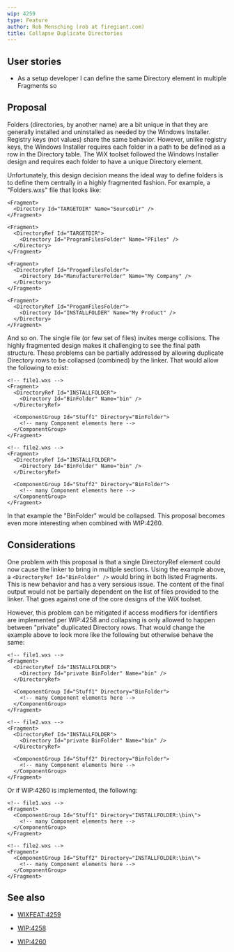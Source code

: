 ```yaml
---
wip: 4259
type: Feature
author: Rob Mensching (rob at firegiant.com)
title: Collapse Duplicate Directories
---
```


## User stories

* As a setup developer I can define the same Directory element in multiple Fragments so


## Proposal

Folders (directories, by another name) are a bit unique in that they are generally installed and uninstalled as needed by the Windows Installer.
Registry keys (not values) share the same behavior. However, unlike registry keys, the Windows Installer requires each folder in a path to be defined
as a row in the Directory table. The WiX toolset followed the Windows Installer design and requires each folder to have a unique Directory element.

Unfortunately, this design decision means the ideal way to define folders is to define them centrally in a highly fragmented fashion. For example, a "Folders.wxs" file that looks like:

    <Fragment>
      <Directory Id="TARGETDIR" Name="SourceDir" />
    </Fragment>

    <Fragment>
      <DirectoryRef Id="TARGETDIR">
        <Directory Id="ProgramFilesFolder" Name="PFiles" />
      </Directory>
    </Fragment>

    <Fragment>
      <DirectoryRef Id="ProgamFilesFolder">
        <Directory Id="ManufacturerFolder" Name="My Company" />
      </Directory>
    </Fragment>

    <Fragment>
      <DirectoryRef Id="ProgamFilesFolder">
        <Directory Id="INSTALLFOLDER" Name="My Product" />
      </Directory>
    </Fragment>

And so on. The single file (or few set of files) invites merge collisions. The highly fragmented design makes it challenging to see the final path structure. These problems can be partially addressed by allowing duplicate Directory rows to be collapsed (combined) by the linker. That would allow
the following to exist:

    <!-- file1.wxs -->
    <Fragment>
      <DirectoryRef Id="INSTALLFOLDER">
        <Directory Id="BinFolder" Name="bin" />
      </DirectoryRef>

      <ComponentGroup Id="Stuff1" Directory="BinFolder">
        <!-- many Component elements here -->
      </ComponentGroup>
    </Fragment>

    <!-- file2.wxs -->
    <Fragment>
      <DirectoryRef Id="INSTALLFOLDER">
        <Directory Id="BinFolder" Name="bin" />
      </DirectoryRef>

      <ComponentGroup Id="Stuff2" Directory="BinFolder">
        <!-- many Component elements here -->
      </ComponentGroup>
    </Fragment>

In that example the "BinFolder" would be collapsed. This proposal becomes even more interesting when combined with WIP:4260.


## Considerations

One problem with this proposal is that a single DirectoryRef element could now cause the linker to bring in multiple sections. Using the example above, a `<DirectoryRef Id="BinFolder" />` would bring in both listed Fragments. This is new behavior and has a very sersious issue. The content of the final output would not be partially dependent on the list of files provided to the linker. That goes against one of the core designs of the WiX toolset.

However, this problem can be mitigated if access modifiers for identifiers are implemented per WIP:4258 and collapsing is only allowed to happen between "private" duplicated Directory rows. That would change the example above to look more like the following but otherwise behave the same:

    <!-- file1.wxs -->
    <Fragment>
      <DirectoryRef Id="INSTALLFOLDER">
        <Directory Id="private BinFolder" Name="bin" />
      </DirectoryRef>

      <ComponentGroup Id="Stuff1" Directory="BinFolder">
        <!-- many Component elements here -->
      </ComponentGroup>
    </Fragment>

    <!-- file2.wxs -->
    <Fragment>
      <DirectoryRef Id="INSTALLFOLDER">
        <Directory Id="private BinFolder" Name="bin" />
      </DirectoryRef>

      <ComponentGroup Id="Stuff2" Directory="BinFolder">
        <!-- many Component elements here -->
      </ComponentGroup>
    </Fragment>

Or if WIP:4260 is implemented, the following:

    <!-- file1.wxs -->
    <Fragment>
      <ComponentGroup Id="Stuff1" Directory="INSTALLFOLDER:\bin\">
        <!-- many Component elements here -->
      </ComponentGroup>
    </Fragment>

    <!-- file2.wxs -->
    <Fragment>
      <ComponentGroup Id="Stuff2" Directory="INSTALLFOLDER:\bin\">
        <!-- many Component elements here -->
      </ComponentGroup>
    </Fragment>


## See also

* [WIXFEAT:4259](http://wixtoolset.org/issues/4259/)

* [WIP:4258](4260-inline-directory-syntax/)

* [WIP:4260](4258-identifier-access-modifiers/)
